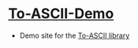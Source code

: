 # [To-ASCII-Demo](https://ascii.iapetus11.me/)

- Demo site for the [To-ASCII library](https://github.com/Iapetus-11/To-ASCII)
